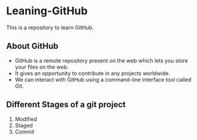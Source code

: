 # Leaning-GitHub
This is a repository to learn GitHub.

## About GitHub
* GitHub is a remote repository present on the web which lets you store your files on the web. 
* It gives an opportunity to contribute in any projects worldwide. 
* We can interact with GitHub using a command-line interface tool called Git.

## Different Stages of a git project
1. Modified
2. Staged
3. Commit
